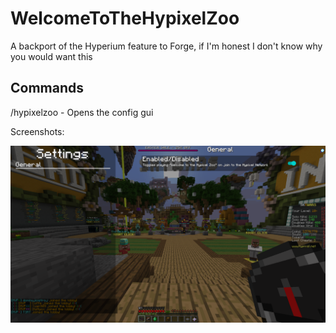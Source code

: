 # WelcomeToTheHypixelZoo

A backport of the Hyperium feature to Forge, if I'm honest I don't know why you would want this

## Commands
/hypixelzoo - Opens the config gui

Screenshots:

![Config GUI](.github/screenshots/config.png "Config")